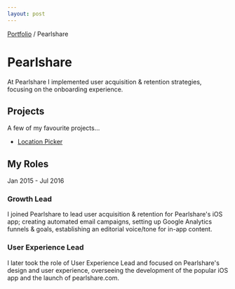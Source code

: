 ```yaml
---
layout: post
---
```


<span class="breadcrumbs">[Portfolio](../pages/portfolio) / Pearlshare</span>

# Pearlshare
At Pearlshare I implemented user acquisition & retention strategies, focusing on the onboarding experience.

## Projects
A few of my favourite projects...

* [Location Picker](location_picker)

## My Roles
Jan 2015 - Jul 2016
### Growth Lead
I joined Pearlshare to lead user acquisition & retention for Pearlshare's iOS app; creating automated email campaigns, setting up Google Analytics funnels & goals, establishing an editorial voice/tone for in-app content.

### User Experience Lead
I later took the role of User Experience Lead and focused on Pearlshare's design and user experience, overseeing the development of the popular iOS app and the launch of pearlshare.com.

